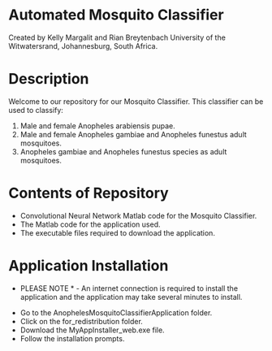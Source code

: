 # Automated Mosquito Classifier

Created by Kelly Margalit and Rian Breytenbach 
University of the Witwatersrand, Johannesburg, South Africa.

# Description
Welcome to our repository for our Mosquito Classifier. This classifier can be used to classify:
1) Male and female Anopheles arabiensis pupae. 
2) Male and female Anopheles gambiae and Anopheles funestus adult mosquitoes. 
3) Anopheles gambiae and Anopheles funestus species as adult mosquitoes. 

# Contents of Repository
- Convolutional Neural Network Matlab code for the Mosquito Classifier.
- The Matlab code for the application used.
- The executable files required to download the application. 

# Application Installation
* PLEASE NOTE * - An internet connection is required to install the application and the application may take several minutes to install.
- Go to the AnophelesMosquitoClassifierApplication folder. 
- Click on the for_redistribution folder. 
- Download the MyAppInstaller_web.exe file.
- Follow the installation prompts.
